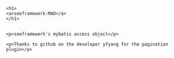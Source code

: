 	<h1>
	<a>seeframework-MAO</a>
	</h1>


	<p>seeframework's mybatis access object</p>

	<p>Thanks to github on the developer yfyang for the pagination plugin</p>

